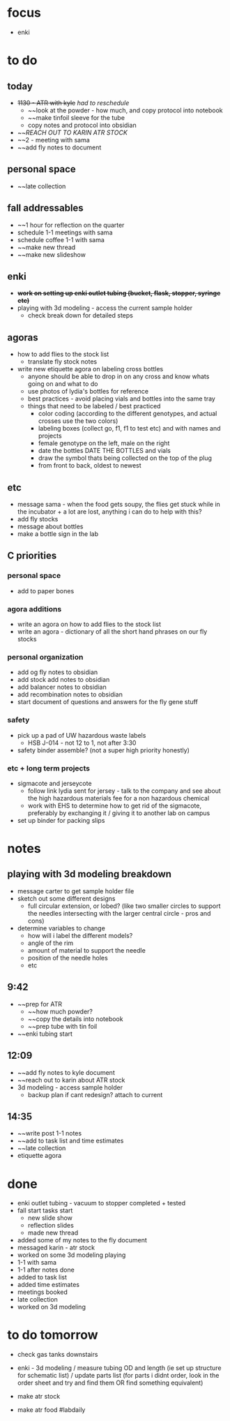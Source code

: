 # focus
- enki
# to do 
## today
- ~~1130 - ATR with kyle~~ *had to reschedule*
	- ~~look at the powder - how much, and copy protocol into notebook
	- ~~make tinfoil sleeve for the tube
	- copy notes and protocol into obsidian
- ~~*REACH OUT TO KARIN ATR STOCK*
- ~~2 - meeting with sama
- ~~add fly notes to document
## personal space
- ~~late collection
## fall addressables
- ~~1 hour for reflection on the quarter
- schedule 1-1 meetings with sama
- schedule coffee 1-1 with sama
- ~~make new thread
- ~~make new slideshow
## enki
- ~~**work on setting up enki outlet tubing (bucket, flask, stopper, syringe etc)**~~
- playing with 3d modeling - access the current sample holder 
	- check break down for detailed steps
## agoras
- how to add flies to the stock list
	- translate fly stock notes
- write new etiquette agora on labeling cross bottles
	- anyone should be able to drop in on any cross and know whats going on and what to do
	- use photos of lydia's bottles for reference
	- best practices - avoid placing vials and bottles into the same tray
	- things that need to be labeled / best practiced
		- color coding (according to the different genotypes, and actual crosses use the two colors) 
		- labeling boxes (collect go, f1, f1 to test etc) and with names and projects 
		- female genotype on the left, male on the right
		- date the bottles DATE THE BOTTLES and vials
		- draw the symbol thats being collected on the top of the plug
		- from front to back, oldest to newest
## etc
- message sama - when the food gets soupy, the flies get stuck while in the incubator + a lot are lost, anything i can do to help with this?
- add fly stocks
- message about bottles
- make a bottle sign in the lab
## C priorities 
### personal space
- add to paper bones
### agora additions
- write an agora on how to add flies to the stock list
- write an agora - dictionary of all the short hand phrases on our fly stocks
### personal organization
- add og fly notes to obsidian
- add stock add notes to obsidian
- add balancer notes to obsidian
- add recombination notes to obsidian
- start document of questions and answers for the fly gene stuff
### safety
- pick up a pad of UW hazardous waste labels 
	- HSB J-014 - not 12 to 1, not after 3:30
- safety binder assemble? (not a super high priority honestly)
### etc + long term projects
- sigmacote and jerseycote
	- follow link lydia sent for jersey - talk to the company and see about the high hazardous materials fee for a non hazardous chemical
	- work with EHS to determine how to get rid of the sigmacote, preferably by exchanging it / giving it to another lab on campus
- set up binder for packing slips

# notes
## playing with 3d modeling breakdown
- message carter to get sample holder file
- sketch out some different designs
	- full circular extension, or lobed? (like two smaller circles to support the needles intersecting with the larger central circle - pros and cons)
- determine variables to change 
	- how will i label the different models?
	- angle of the rim
	- amount of material to support the needle
	- position of the needle holes
	- etc


## 9:42 
- ~~prep for ATR 
	- ~~how much powder?
	- ~~copy the details into notebook
	- ~~prep tube with tin foil
- ~~enki tubing start

## 12:09
- ~~add fly notes to kyle document
- ~~reach out to karin about ATR stock
- 3d modeling - access sample holder 
	- backup plan if cant redesign? attach to current

## 14:35
- ~~write post 1-1 notes
- ~~add to task list and time estimates
- ~~late collection
- etiquette agora
# done
- enki outlet tubing - vacuum to stopper completed + tested
- fall start tasks start
	- new slide show
	- reflection slides
	- made new thread
- added some of my notes to the fly document
- messaged karin - atr stock
- worked on some 3d modeling playing
- 1-1 with sama
- 1-1 after notes done
- added to task list
- added time estimates
- meetings booked
- late collection
- worked on 3d modeling
# to do tomorrow
- check gas tanks downstairs

- enki - 3d modeling / measure tubing OD and length (ie set up structure for schematic list) / update parts list (for parts i didnt order, look in the order sheet and try and find them OR find something equivalent)

- make atr stock
- make atr food
#labdaily 